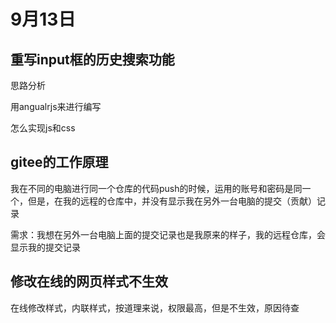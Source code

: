 # 9月13日

## 重写input框的历史搜索功能

思路分析

用angualrjs来进行编写

怎么实现js和css

## gitee的工作原理

我在不同的电脑进行同一个仓库的代码push的时候，运用的账号和密码是同一个，但是，在我的远程的仓库中，并没有显示我在另外一台电脑的提交（贡献）记录

需求：我想在另外一台电脑上面的提交记录也是我原来的样子，我的远程仓库，会显示我的提交记录

## 修改在线的网页样式不生效

在线修改样式，内联样式，按道理来说，权限最高，但是不生效，原因待查

